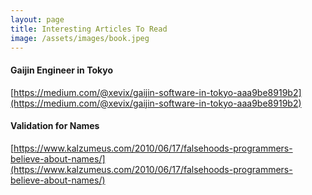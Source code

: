```yaml
---
layout: page
title: Interesting Articles To Read
image: /assets/images/book.jpeg
---
```


#### Gaijin Engineer in Tokyo

[https://medium.com/@xevix/gaijin-software-in-tokyo-aaa9be8919b2](https://medium.com/@xevix/gaijin-software-in-tokyo-aaa9be8919b2)

#### Validation for Names

[https://www.kalzumeus.com/2010/06/17/falsehoods-programmers-believe-about-names/](https://www.kalzumeus.com/2010/06/17/falsehoods-programmers-believe-about-names/)